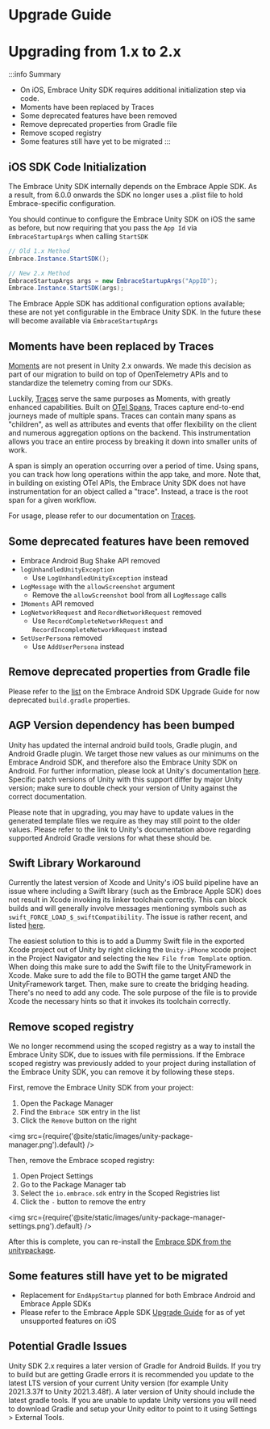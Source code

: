# Upgrade Guide

# Upgrading from 1.x to 2.x

:::info Summary
- On iOS, Embrace Unity SDK requires additional initialization step via code.
- Moments have been replaced by Traces
- Some deprecated features have been removed
- Remove deprecated properties from Gradle file
- Remove scoped registry
- Some features still have yet to be migrated
:::

## iOS SDK Code Initialization

The Embrace Unity SDK internally depends on the Embrace Apple SDK. As a result, from 6.0.0 onwards the SDK no longer uses a .plist file to hold Embrace-specific configuration. 

You should continue to configure the Embrace Unity SDK on iOS the same as before, but now requiring that you pass the `App Id` via `EmbraceStartupArgs` when calling `StartSDK`

```cs
// Old 1.x Method
Embrace.Instance.StartSDK();

// New 2.x Method
EmbraceStartupArgs args = new EmbraceStartupArgs("AppID");
Embrace.Instance.StartSDK(args);
```

The Embrace Apple SDK has additional configuration options available; these are not yet configurable in the Embrace Unity SDK. In the future these will become available via `EmbraceStartupArgs`

## Moments have been replaced by Traces

[Moments](/unity/features/moments.md) are not present in Unity 2.x onwards. We made this decision as part of our migration to build on top of OpenTelemetry APIs and to standardize the telemetry coming from our SDKs.

Luckily, [Traces](/unity/features/traces.md) serve the same purposes as Moments, with greatly enhanced capabilities. Built on [OTel Spans](https://opentelemetry.io/docs/concepts/signals/traces/), Traces capture end-to-end journeys made of multiple spans. Traces can contain many spans as "children", as well as attributes and events that offer flexibility on the client and numerous aggregation options on the backend. This instrumentation allows you trace an entire process by breaking it down into smaller units of work.

A span is simply an operation occurring over a period of time. Using spans, you can track how long operations within the app take, and more. Note that, in building on existing OTel APIs, the Embrace Unity SDK does not have instrumentation for an object called a "trace". Instead, a trace is the root span for a given workflow.

For usage, please refer to our documentation on [Traces](/unity/features/traces.md).

## Some deprecated features have been removed

- Embrace Android Bug Shake API removed
- `logUnhandledUnityException`
    - Use `LogUnhandledUnityException` instead
- `LogMessage` with the `allowScreenshot` argument
    - Remove the `allowScreenshot` bool from all `LogMessage` calls
- `IMoments` API removed
- `LogNetworkRequest` and `RecordNetworkRequest` removed
    - Use `RecordCompleteNetworkRequest` and `RecordIncompleteNetworkRequest` instead
- `SetUserPersona` removed
    - Use `AddUserPersona` instead

## Remove deprecated properties from Gradle file

Please refer to the [list](/android/upgrading/#remove-deprecated-properties-from-your-buildgradle) on the Embrace Android SDK Upgrade Guide for now deprecated `build.gradle` properties.

## AGP Version dependency has been bumped

Unity has updated the internal android build tools, Gradle plugin, and Android Gradle plugin. We target those new values as our minimums on the Embrace Android SDK, and therefore also the Embrace Unity SDK on Android. For further information, please look at Unity's documentation [here](https://docs.unity3d.com/2021.3/Documentation/Manual/android-gradle-overview.html). Specific patch versions of Unity with this support differ by major Unity version; make sure to double check your version of Unity against the correct documentation.

Please note that in upgrading, you may have to update values in the generated template files we require as they may still point to the older values. Please refer to the link to Unity's documentation above regarding supported Android Gradle versions for what these should be.

## Swift Library Workaround

Currently the latest version of Xcode and Unity's iOS build pipeline have an issue where including a Swift library (such as the Embrace Apple SDK) does not result in Xcode invoking its linker toolchain correctly. This can block builds and will generally involve messages mentioning symbols such as `swift_FORCE_LOAD_$_swiftCompatibility`. The issue is rather recent, and listed [here](https://forums.developer.apple.com/forums/thread/762854).

The easiest solution to this is to add a Dummy Swift file in the exported Xcode project out of Unity by right clicking the `Unity-iPhone` xcode project in the Project Navigator and selecting the `New File from Template` option. When doing this make sure to add the Swift file to the UnityFramework in Xcode. Make sure to add the file to BOTH the game target AND the UnityFramework target. Then, make sure to create the bridging heading. There's no need to add any code. The sole purpose of the file is to provide Xcode the necessary hints so that it invokes its toolchain correctly.

## Remove scoped registry

We no longer recommend using the scoped registry as a way to install the Embrace Unity SDK, due to issues with file permissions. If the Embrace scoped registry was previously added to your project during installation of the Embrace Unity SDK, you can remove it by following these steps.

First, remove the Embrace Unity SDK from your project:

1. Open the Package Manager
2. Find the `Embrace SDK` entry in the list
3. Click the `Remove` button on the right

<img src={require('@site/static/images/unity-package-manager.png').default} />

Then, remove the Embrace scoped registry:

1. Open Project Settings
2. Go to the Package Manager tab
3. Select the `io.embrace.sdk` entry in the Scoped Registries list
4. Click the `-` button to remove the entry

<img src={require('@site/static/images/unity-package-manager-settings.png').default} />

After this is complete, you can re-install the [Embrace SDK from the unitypackage](/unity/integration/session-reporting/).

## Some features still have yet to be migrated

- Replacement for `EndAppStartup` planned for both Embrace Android and Embrace Apple SDKs
- Please refer to the Embrace Apple SDK [Upgrade Guide](/ios/open-source/upgrade-guide/) for as of yet unsupported features on iOS

## Potential Gradle Issues
Unity SDK 2.x requires a later version of Gradle for Android Builds. If you try to build but are getting Gradle errors it is recommended you update to the latest LTS version of your current Unity version (for example Unity 2021.3.37f to Unity 2021.3.48f). A later version of Unity should include the latest gradle tools. If you are unable to update Unity versions you will need to download Gradle and setup your Unity editor to point to it using Settings > External Tools.
